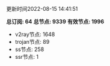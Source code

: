 更新时间2022-08-15 14:41:51

**总订阅: 64**
**总节点: 9339**
**有效节点: 1996**
- v2ray节点: 1648
- trojan节点: 89
- ss节点: 258
- ssr节点: 1
